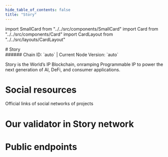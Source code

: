 ```yaml
---
hide_table_of_contents: false
title: "Story"
---
```


import SmallCard from "../../src/components/SmallCard"
import Card from "../../src/components/Card"
import CardLayout from "../../src/layouts/CardLayout"

<div class="h1-with-icon icon-story">
# Story
</div>
###### Chain ID: `auto` | Current Node Version: `auto`


Story is the World’s IP Blockchain, onramping Programmable IP to power the next generation of AI, DeFi, and consumer applications.

# Social resources
Official links of social networks of projects

<CardLayout autoFitEnabled={false}>
    <SmallCard to="https://www.story.foundation/" header={{label: "Website", translateId: "social-telegram"}} iconPath="img/website-icon.svg"/>
    <SmallCard to="https://github.com/storyprotocol" header={{label: "GitHub", translateId: "social-telegram"}} iconPath="img/github-icon.svg"/>
    <SmallCard to="https://discord.gg/storyprotocol" header={{label: "Discord", translateId: "social-telegram"}} iconPath="img/discord-icon.svg"/>
    <SmallCard to="https://x.com/StoryProtocol" header={{label: "X", translateId: "social-telegram"}} iconPath="img/x-icon.svg"/>
    
</CardLayout>

# Our validator in Story network

<CardLayout autoFitEnabled={true}>
    <Card
        to=""
        header={{
            label: "[NODERS]TEAM",
            translateId: "development-setup",
        }}
        body={{
            label: "Trusted blockchain validator",
        }}
        iconPath="img/kotlin-icon.svg"
    />
</CardLayout>

# Public endpoints

<CardLayout autoFitEnabled={true}>
    <SmallCard to="https://story.rpc.noders.services" header={{label: "RPC Endpoint", translateId: "rpc-endpoint"}}/>
    <SmallCard to="https://story.api.noders.services" header={{label: "API Endpoint", translateId: "api-endpoint"}}/>
    <SmallCard to="https://story.jsonrpc.noders.services" header={{label: "json-RPC Endpoint", translateId: "jrpc-endpoint"}}/>
    
</CardLayout>
